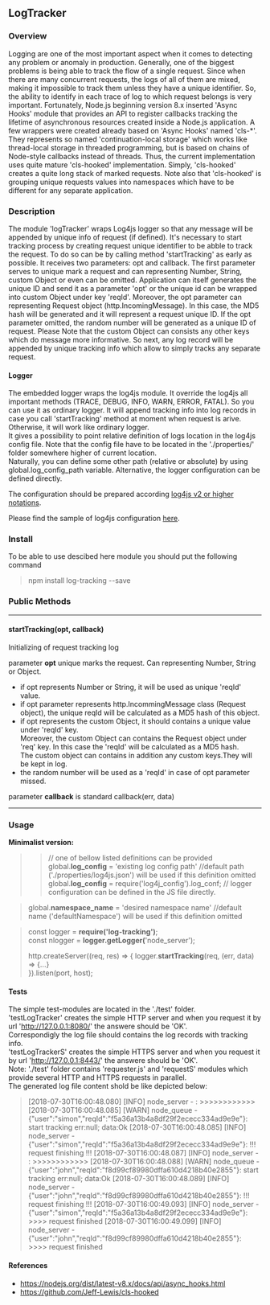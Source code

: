 ## LogTracker ##
### Overview ###
Logging are one of the most important aspect when it comes to detecting any problem or anomaly in production. Generally, one of the biggest problems is being able to track the flow of a single request. Since when there are many concurrent requests, the logs of all of them are mixed, making it impossible to track them unless they have a unique identifier.
So, the ability to identify in each trace of log to which request belongs is very important. Fortunately, Node.js beginning version 8.x inserted 'Async Hooks' module that provides an API to register callbacks tracking the lifetime of asynchronous resources created inside a Node.js application. A few wrappers were created already based on 'Async Hooks' named 'cls-*'. They represents so named 'continuation-local storage' which works like thread-local storage in threaded programming, but is based on chains of Node-style callbacks instead of threads. 
Thus, the current implementation uses quite mature 'cls-hooked' implementation. Simply, 'cls-hooked' creates a quite long stack of marked requests. Note also that 'cls-hooked' is grouping unique requests values into namespaces which have to be different for any separate application.
### Description ###
The module 'logTracker' wraps Log4js logger so that any message will be appended by unique info of request (if defined).
It's necessary to start tracking process by creating request unique identifier to be abble to track the request. 
To do so can be by calling method 'startTracking'  as early as possible. It receives two parameters: opt and callback.
The first parameter serves to unique mark a request and can representing Number, String, custom Object or even can be omitted. Application can itself generates the unique ID and send it as a parameter 'opt' or the unique id can be wrapped into custom Object under key 'reqId'. 
Moreover, the opt parameter can representing Request object (http.IncomingMessage). In this case, the MD5 hash will be generated and it will represent a request unique ID. If the opt parameter omitted, the random number will be generated as a unique ID of request.
Please Note that the custom Object can consists any other keys which do message more informative.
So next, any log record will be appended by unique tracking info which allow to simply tracks any separate request.
#### Logger ####
The embedded logger wraps the log4js module. It override the log4js all important methods (TRACE, DEBUG, INFO, WARN, ERROR, FATAL). So you can use it as ordinary logger. It will append tracking info into log records in case you call 'startTracking' method at moment when request is arive. Otherwise, it will work like ordinary logger.   
It gives a possibility to point relative definition of logs location  in the log4js config file. Note that the config file have to be located in the './properties/' folder somewhere higher of current location.  
Naturally, you can define some other path (relative or absolute) by using global.log_config_path variable.
Alternative, the logger configuration can be defined directly.  

The configuration should be prepared according [log4js v2 or higher notations](https://github.com/log4js-node/log4js-node).  

Please find the sample of log4js configuration [here](https://www.screencast.com/t/lH3lUkwL).

### Install ###
To be able to use descibed here module you should put the following command 
>npm install log-tracking --save

### Public Methods ###

***

#### startTracking(opt, callback) ####
Initializing of request tracking log  
  
parameter **opt** unique marks the request. Can representing  Number, String or Object.   

- if opt represents Number or String, it will be used as unique 'reqId' value.
- if opt parameter represents http.IncommingMessage class (Request object), the unique reqId will be calculated as a MD5 hash of this object.<br>
- if opt represents the custom Object, it should contains a unique value under 'reqId' key.  
    Moreover, the custom Object can contains the Request object under 'req' key. In this case the 'reqId' will be calculated as a MD5 hash.  
    The custom object can contains in addition any custom keys.They will be kept in log.
- the random number will be used as a 'reqId' in case of opt parameter missed.  

parameter **callback** is standard callback(err, data)

***

### Usage ###
**Minimalist version:**

>> // one of bellow listed definitions can be provided  
>>global.**log_config** = 'existing log config path' //default path ('./properties/log4js.json') will be used if this definition omitted  
>>global.**log_config** = require('log4j_config').log_conf; // logger configuration can be defined in the JS file directly.  

>global.**namespace_name** = 'desired namespace name'  //default name ('defaultNamespace') will be used if this definition omitted  
  
>const logger = **require('log-tracking')**;  
>const nlogger = **logger.getLogger(**'node_server');
>
>http.createServer((req, res) => {
>    logger.**startTracking**(req, (err, data) => {...}    
>}).listen(port, host);
>	
#### Tests ####
The simple test-modules are located in the './test' folder.  
'testLogTracker' creates the simple HTTP server and when you request it by url 'http://127.0.0.1:8080/' the answere should be 'OK'.   
Correspondigly the log file should contains the log records with tracking info.  
'testLogTrackerS' creates the simple HTTPS server and when you request it by url 'http://127.0.0.1:8443/' the answere should be 'OK'.   
Note: './test' folder contains 'requester.js' and 'requestS' modules which provide several HTTP and HTTPS requests in parallel.  
The generated log file content shold be like depicted below:

>[2018-07-30T16:00:48.080] [INFO] node_server - : >>>>>>>>>>>>
>[2018-07-30T16:00:48.085] [WARN] node_queue - {"user":"simon","reqId":"f5a36a13b4a8df29f2ececc334ad9e9e"}: start tracking err:null; data:Ok
>[2018-07-30T16:00:48.085] [INFO] node_server - {"user":"simon","reqId":"f5a36a13b4a8df29f2ececc334ad9e9e"}: !!! request finishing !!!
>[2018-07-30T16:00:48.087] [INFO] node_server - : >>>>>>>>>>>>
>[2018-07-30T16:00:48.088] [WARN] node_queue - {"user":"john","reqId":"f8d99cf89980dffa610d4218b40e2855"}: start tracking err:null; data:Ok
>[2018-07-30T16:00:48.089] [INFO] node_server - {"user":"john","reqId":"f8d99cf89980dffa610d4218b40e2855"}: !!! request finishing !!!
>[2018-07-30T16:00:49.093] [INFO] node_server - {"user":"simon","reqId":"f5a36a13b4a8df29f2ececc334ad9e9e"}: >>>> request finished
>[2018-07-30T16:00:49.099] [INFO] node_server - {"user":"john","reqId":"f8d99cf89980dffa610d4218b40e2855"}: >>>> request finished
>
#### References ####
- https://nodejs.org/dist/latest-v8.x/docs/api/async_hooks.html
- https://github.com/Jeff-Lewis/cls-hooked